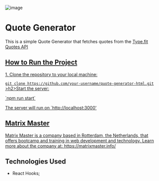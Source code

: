 ![image](https://github.com/francielleabreu/quote-generator/assets/106924001/4ad96a69-e59a-41a7-8e96-ee8014a6d218)
<!DOCTYPE html>
<html>
<head>
    <meta charset="UTF-8">
</head>
<body>
    <h1>Quote Generator</h1>
    <p>This is a simple Quote Generator that fetches quotes from the <a href="https://type.fit/api/quotes" target="_blank">Type.fit Quotes API</p>
    <h2>How to Run the Project</h2>
    <p>1. Clone the repository to your local machine:</p>
    <code>git clone https://github.com/your-username/quote-generator-html.git</code>
    >h2>Start the server:</h2>
    <p>`npm run start`</p>
    <p>The server will run on `http://localhost:3000'</p>
    <h2>Matrix Master</h2>
    <p>Matrix Master is a company based in Rotterdam, the Netherlands, that offers bootcamp and training in web development and technology. Learn more about the company at: <a href="https://matrixmaster.info/">https://matrixmaster.info/</a></p>
    <h2>Technologies Used</h2>
    <ul>
        <li>React Hooks;</li>
    </ul>
</body>
</html>

